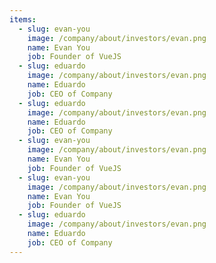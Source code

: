 ```yaml
---
items:
  - slug: evan-you
    image: /company/about/investors/evan.png
    name: Evan You
    job: Founder of VueJS
  - slug: eduardo
    image: /company/about/investors/evan.png
    name: Eduardo
    job: CEO of Company
  - slug: eduardo
    image: /company/about/investors/evan.png
    name: Eduardo
    job: CEO of Company
  - slug: evan-you
    image: /company/about/investors/evan.png
    name: Evan You
    job: Founder of VueJS
  - slug: evan-you
    image: /company/about/investors/evan.png
    name: Evan You
    job: Founder of VueJS
  - slug: eduardo
    image: /company/about/investors/evan.png
    name: Eduardo
    job: CEO of Company
---
```

